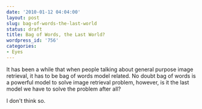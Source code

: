 ```yaml
---
date: '2010-01-12 04:04:00'
layout: post
slug: bag-of-words-the-last-world
status: draft
title: Bag of Words, the Last World?
wordpress_id: '756'
categories:
- Eyes
---
```


It has been a while that when people talking about general purpose image retrieval, it has to be bag of words model related. No doubt bag of words is a powerful model to solve image retrieval problem, however, is it the last model we have to solve the problem after all?

I don't think so.

